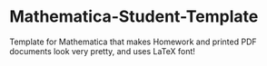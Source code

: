 # Mathematica-Student-Template
Template for Mathematica that makes Homework and printed PDF documents look very pretty, and uses LaTeX font!
